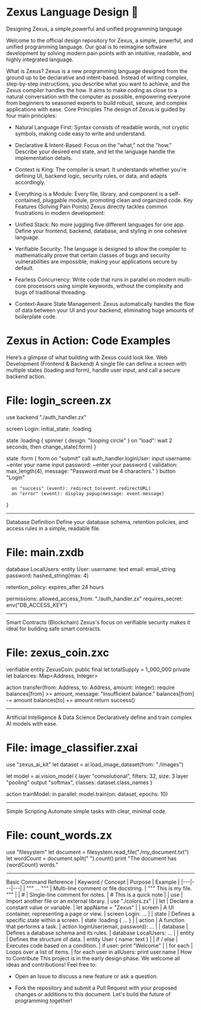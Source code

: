 # Zexus Language Design 🚀

Designing Zexus, a simple,powerful and unified programming language 

Welcome to the official design repository for Zexus, a simple, powerful, and unified programming language. Our goal is to reimagine software development by solving modern pain points with an intuitive, readable, and highly integrated language.

What is Zexus?
Zexus is a new programming language designed from the ground up to be declarative and intent-based. Instead of writing complex, step-by-step instructions, you describe what you want to achieve, and the Zexus compiler handles the how. It aims to make coding as close to a natural conversation with the computer as possible, empowering everyone from beginners to seasoned experts to build robust, secure, and complex applications with ease.
Core Principles
The design of Zexus is guided by four main principles:
 * Natural Language First: Syntax consists of readable words, not cryptic symbols, making code easy to write and understand.
 * Declarative & Intent-Based: Focus on the "what," not the "how." Describe your desired end state, and let the language handle the implementation details.
 * Context is King: The compiler is smart. It understands whether you're defining UI, backend logic, security rules, or data, and adapts accordingly.
 * Everything is a Module: Every file, library, and component is a self-contained, pluggable module, promoting clean and organized code.
Key Features (Solving Pain Points)
Zexus directly tackles common frustrations in modern development:
 * Unified Stack: No more juggling five different languages for one app. Define your frontend, backend, database, and styling in one cohesive language.
   
 * Verifiable Security: The language is designed to allow the compiler to mathematically prove that certain classes of bugs and security vulnerabilities are impossible, making your applications secure by default.
   
 * Fearless Concurrency: Write code that runs in parallel on modern multi-core processors using simple keywords, without the complexity and bugs of traditional threading.
   
 * Context-Aware State Management: Zexus automatically handles the flow of data between your UI and your backend, eliminating huge amounts of boilerplate code.
   
# Zexus in Action: Code Examples
Here’s a glimpse of what building with Zexus could look like.
Web Development (Frontend & Backend)
A single file can define a screen with multiple states (loading and form), handle user input, and call a secure backend action.
# File: login_screen.zx

use backend "./auth_handler.zx"

screen Login:
  initial_state: :loading
  
  state :loading {
    spinner { design: "looping circle" }
    on "load": wait 2 seconds, then change_state(:form)
  }
  
  state :form {
    form on "submit" call auth_handler.loginUser:
      input username: ~enter your name
      input password: ~enter your password {
        validation: max_length(4), message: "Password must be 4 characters."
      }
      button "Login"
      
      on "success" (event): redirect_to(event.redirectURL)
      on "error" (event): display popup(message: event.message)
  }
  
  ------------------

Database Definition
Define your database schema, retention policies, and access rules in a simple, readable file.
# File: main.zxdb

database LocalUsers:
  entity User:
    username: text
    email: email_string
    password: hashed_string(max: 4)

  retention_policy: expires_after 24 hours
  
  permissions:
    allowed_access_from: "./auth_handler.zx"
    requires_secret: env("DB_ACCESS_KEY")

   -------------------

Smart Contracts (Blockchain)
Zexus's focus on verifiable security makes it ideal for building safe smart contracts.
# File: zexus_coin.zxc

verifiable entity ZexusCoin:
  public final let totalSupply = 1_000_000
  private let balances: Map<Address, Integer>

  action transfer(from: Address, to: Address, amount: Integer):
    require balances[from] >= amount, message: "Insufficient balance."
    balances[from] -= amount
    balances[to] += amount
    return success()
    
   --------------------

Artificial Intelligence & Data Science
Declaratively define and train complex AI models with ease.
# File: image_classifier.zxai

use "zexus_ai_kit"
let dataset = ai.load_image_dataset(from: "./images")

let model = ai.vision_model {
  layer "convolutional", filters: 32, size: 3
  layer "pooling"
  output "softmax", classes: dataset.class_names
}

action trainModel:
  in parallel: model.train(on: dataset, epochs: 10)

 ----------------

Simple Scripting
Automate simple tasks with clear, minimal code.
# File: count_words.zx

use "filesystem"
let document = filesystem.read_file("./my_document.txt")
let wordCount = document.split(" ").count()
print "The document has {wordCount} words."

------------

Basic Command Reference
| Keyword / Concept | Purpose | Example |
|---|---|---|
| """ ... """ | Multi-line comment or file docstring. | """ This is my file. """ |
| # | Single-line comment for notes. | # This is a quick note |
| use | Import another file or an external library. | use "./colors.zx" |
| let | Declare a constant value or variable. | let appName = "Zexus" |
| screen | A UI container, representing a page or view. | screen Login: ... |
| state | Defines a specific state within a screen. | state :loading { ... } |
| action | A function that performs a task. | action loginUser(email, password): ... |
| database | Defines a database schema and its rules. | database LocalUsers: ... |
| entity | Defines the structure of data. | entity User { name: text } |
| if / else | Executes code based on a condition. | if user: print "Welcome" |
| for each | Loops over a list of items. | for each user in allUsers: print user.name |
How to Contribute
This project is in the early design phase. We welcome all ideas and contributions! Feel free to:
 * Open an Issue to discuss a new feature or ask a question.
   
 * Fork the repository and submit a Pull Request with your proposed changes or additions to this document.
Let's build the future of programming together!
